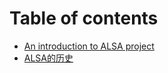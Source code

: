 # Table of contents

* [An introduction to ALSA project](README.md)
* [ALSA的历史](alsa-de-li-shi.md)

